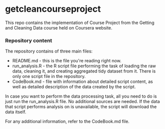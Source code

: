 getcleancourseproject
=====================

This repo contains the implementation of Course Project from the Getting and Cleaning Data course held on Coursera website.

### Repository content

The repository contains of three main files:
* README.md - this is the file you're reading right now.
* run_analysis.R - the R script file performing the task of loading the raw data, cleaning it, and creating aggregated tidy dataset from it. There is only one script file in the repository.
* CodeBook.md - file with information about detailed script content, as well as detailed description of the data created by the script.

In case you want to perform the data processing task, all you need to do is just run the run_analysis.R file. No additional sources are needed.
If the data that script performs analysis on is unavailable, the script will download the data itself.

For any additional information, refer to the CodeBook.md file.